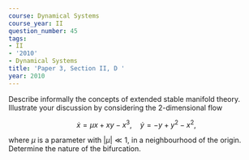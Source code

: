 ```yaml
---
course: Dynamical Systems
course_year: II
question_number: 45
tags:
- II
- '2010'
- Dynamical Systems
title: 'Paper 3, Section II, D '
year: 2010
---
```




Describe informally the concepts of extended stable manifold theory. Illustrate your discussion by considering the 2-dimensional flow

$$\dot{x}=\mu x+x y-x^{3}, \quad \dot{y}=-y+y^{2}-x^{2},$$

where $\mu$ is a parameter with $|\mu| \ll 1$, in a neighbourhood of the origin. Determine the nature of the bifurcation.